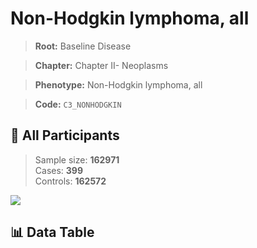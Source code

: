 # Non-Hodgkin lymphoma, all

> **Root:** Baseline Disease  

> **Chapter:** Chapter II- Neoplasms  

> **Phenotype:** Non-Hodgkin lymphoma, all  

> **Code:** `C3_NONHODGKIN`

## 🧪 All Participants  
> Sample size: **162971**  
> Cases: **399**  
> Controls: **162572**
<img src="/Sensitive/Figures/ALL/Baseline/C3_NONHODGKIN.png"/>

## 📊 Data Table
<CsvTableMRF src="/Sensitive/Data/ALL/Baseline/LG_C3_NONHODGKIN.csv"/>

